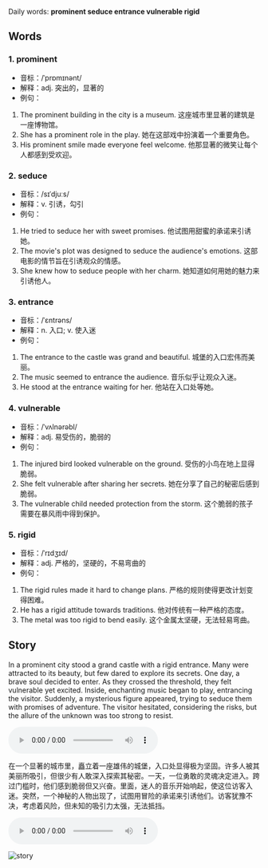 Daily words: **prominent seduce entrance vulnerable rigid**

## Words
### 1. prominent
- 音标：/ˈprɒmɪnənt/ <span style="cursor: pointer;" onclick="document.getElementById('audio-player-1').play()"><i class="fas fa-volume-up"></i></span>
<audio id="audio-player-1" src="https://files.dwong.top/words/prominent.mp3" style="display:none;"></audio>
- 解释：adj. 突出的，显著的
- 例句：
1. The prominent building in the city is a museum. 这座城市里显著的建筑是一座博物馆。
2. She has a prominent role in the play. 她在这部戏中扮演着一个重要角色。
3. His prominent smile made everyone feel welcome. 他那显著的微笑让每个人都感到受欢迎。

### 2. seduce
- 音标：/sɪˈdjuːs/ <span style="cursor: pointer;" onclick="document.getElementById('audio-player-2').play()"><i class="fas fa-volume-up"></i></span>
<audio id="audio-player-2" src="https://files.dwong.top/words/seduce.mp3" style="display:none;"></audio>
- 解释：v. 引诱，勾引
- 例句：
1. He tried to seduce her with sweet promises. 他试图用甜蜜的承诺来引诱她。
2. The movie's plot was designed to seduce the audience's emotions. 这部电影的情节旨在引诱观众的情感。
3. She knew how to seduce people with her charm. 她知道如何用她的魅力来引诱他人。

### 3. entrance
- 音标：/ˈɛntrəns/ <span style="cursor: pointer;" onclick="document.getElementById('audio-player-3').play()"><i class="fas fa-volume-up"></i></span>
<audio id="audio-player-3" src="https://files.dwong.top/words/entrance.mp3" style="display:none;"></audio>
- 解释：n. 入口; v. 使入迷
- 例句：
1. The entrance to the castle was grand and beautiful. 城堡的入口宏伟而美丽。
2. The music seemed to entrance the audience. 音乐似乎让观众入迷。
3. He stood at the entrance waiting for her. 他站在入口处等她。

### 4. vulnerable
- 音标：/ˈvʌlnərəbl/ <span style="cursor: pointer;" onclick="document.getElementById('audio-player-4').play()"><i class="fas fa-volume-up"></i></span>
<audio id="audio-player-4" src="https://files.dwong.top/words/vulnerable.mp3" style="display:none;"></audio>
- 解释：adj. 易受伤的，脆弱的
- 例句：
1. The injured bird looked vulnerable on the ground. 受伤的小鸟在地上显得脆弱。
2. She felt vulnerable after sharing her secrets. 她在分享了自己的秘密后感到脆弱。
3. The vulnerable child needed protection from the storm. 这个脆弱的孩子需要在暴风雨中得到保护。

### 5. rigid
- 音标：/ˈrɪdʒɪd/ <span style="cursor: pointer;" onclick="document.getElementById('audio-player-5').play()"><i class="fas fa-volume-up"></i></span>
<audio id="audio-player-5" src="https://files.dwong.top/words/rigid.mp3" style="display:none;"></audio>
- 解释：adj. 严格的，坚硬的，不易弯曲的
- 例句：
1. The rigid rules made it hard to change plans. 严格的规则使得更改计划变得困难。
2. He has a rigid attitude towards traditions. 他对传统有一种严格的态度。
3. The metal was too rigid to bend easily. 这个金属太坚硬，无法轻易弯曲。

## Story
In a prominent city stood a grand castle with a rigid entrance. Many were attracted to its beauty, but few dared to explore its secrets. One day, a brave soul decided to enter. As they crossed the threshold, they felt vulnerable yet excited. Inside, enchanting music began to play, entrancing the visitor. Suddenly, a mysterious figure appeared, trying to seduce them with promises of adventure. The visitor hesitated, considering the risks, but the allure of the unknown was too strong to resist.

<audio controls>
  <source src="https://files.dwong.top/story/2024-08-04-english.mp3" type="audio/mpeg">
  你的浏览器不支持音频元素。
</audio>
  

在一个显著的城市里，矗立着一座雄伟的城堡，入口处显得极为坚固。许多人被其美丽所吸引，但很少有人敢深入探索其秘密。一天，一位勇敢的灵魂决定进入。跨过门槛时，他们感到脆弱但又兴奋。里面，迷人的音乐开始响起，使这位访客入迷。突然，一个神秘的人物出现了，试图用冒险的承诺来引诱他们。访客犹豫不决，考虑着风险，但未知的吸引力太强，无法抵挡。

<audio controls>
  <source src="https://files.dwong.top/story/2024-08-04-chinese.mp3" type="audio/mpeg">
  你的浏览器不支持音频元素。
</audio>
  

![story](https://files.dwong.top/images/2024-08-04.png)


